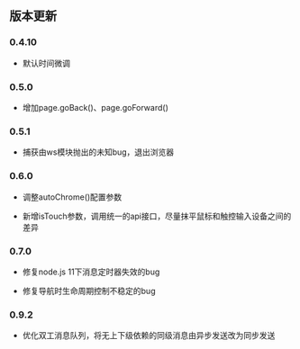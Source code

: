 ## 版本更新

### 0.4.10

* 默认时间微调

### 0.5.0

* 增加page.goBack()、page.goForward()


### 0.5.1

* 捕获由ws模块抛出的未知bug，退出浏览器

### 0.6.0

* 调整autoChrome()配置参数

* 新增isTouch参数，调用统一的api接口，尽量抹平鼠标和触控输入设备之间的差异

### 0.7.0

* 修复node.js 11下消息定时器失效的bug

* 修复导航时生命周期控制不稳定的bug

### 0.9.2

* 优化双工消息队列，将无上下级依赖的同级消息由异步发送改为同步发送